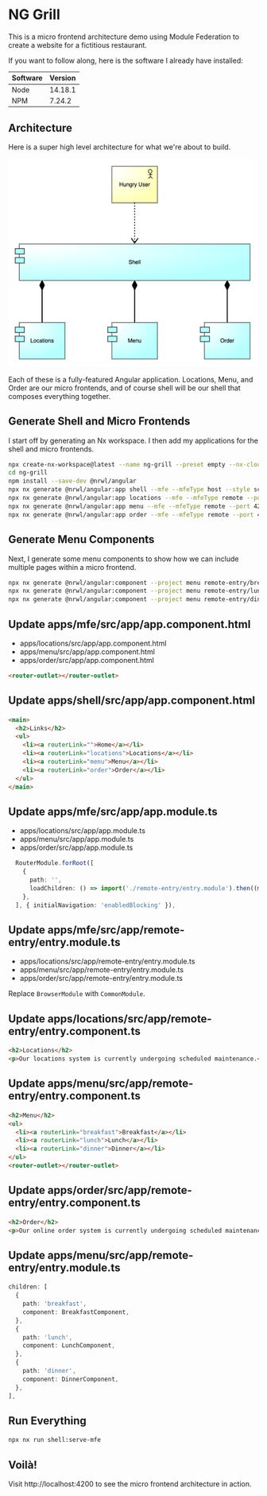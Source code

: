 # NG Grill

This is a micro frontend architecture demo using Module Federation to create a website for a fictitious restaurant.

If you want to follow along, here is the software I already have installed:

| Software    | Version |
| ----------- | ------- |
| Node        | 14.18.1 |
| NPM         | 7.24.2  |

## Architecture

Here is a super high level architecture for what we're about to build.

![NG Grill Architecture](./architecture.png)

Each of these is a fully-featured Angular application. Locations, Menu, and Order are our micro frontends, and of course shell will be our shell that composes everything together.

## Generate Shell and Micro Frontends

I start off by generating an Nx workspace.
I then add my applications for the shell and micro frontends.

```sh
npx create-nx-workspace@latest --name ng-grill --preset empty --nx-cloud false
cd ng-grill
npm install --save-dev @nrwl/angular
npx nx generate @nrwl/angular:app shell --mfe --mfeType host --style scss --routing true
npx nx generate @nrwl/angular:app locations --mfe --mfeType remote --port 4201 --host shell --style scss --routing true
npx nx generate @nrwl/angular:app menu --mfe --mfeType remote --port 4202 --host shell --style scss --routing true
npx nx generate @nrwl/angular:app order --mfe --mfeType remote --port 4203 --host shell --style scss --routing true
```

## Generate Menu Components

Next, I generate some menu components to show how we can include multiple pages within a micro frontend.

```sh
npx nx generate @nrwl/angular:component --project menu remote-entry/breakfast
npx nx generate @nrwl/angular:component --project menu remote-entry/lunch
npx nx generate @nrwl/angular:component --project menu remote-entry/dinner
```

## Update apps/mfe/src/app/app.component.html

- apps/locations/src/app/app.component.html
- apps/menu/src/app/app.component.html
- apps/order/src/app/app.component.html

```html
<router-outlet></router-outlet>
```

## Update apps/shell/src/app/app.component.html

```html
<main>
  <h2>Links</h2>
  <ul>
    <li><a routerLink="">Home</a></li>
    <li><a routerLink="locations">Locations</a></li>
    <li><a routerLink="menu">Menu</a></li>
    <li><a routerLink="order">Order</a></li>
  </ul>
</main>
```

## Update apps/mfe/src/app/app.module.ts

- apps/locations/src/app/app.module.ts
- apps/menu/src/app/app.module.ts
- apps/order/src/app/app.module.ts

```ts
  RouterModule.forRoot([
    {
      path: '',
      loadChildren: () => import('./remote-entry/entry.module').then((m) => m.RemoteEntryModule),
    },
  ], { initialNavigation: 'enabledBlocking' }),
```

## Update apps/mfe/src/app/remote-entry/entry.module.ts

- apps/locations/src/app/remote-entry/entry.module.ts
- apps/menu/src/app/remote-entry/entry.module.ts
- apps/order/src/app/remote-entry/entry.module.ts

Replace `BrowserModule` with `CommonModule`.

## Update apps/locations/src/app/remote-entry/entry.component.ts

```html
<h2>Locations</h2>
<p>Our locations system is currently undergoing scheduled maintenance.</p>
```

## Update apps/menu/src/app/remote-entry/entry.component.ts

```html
<h2>Menu</h2>
<ul>
  <li><a routerLink="breakfast">Breakfast</a></li>
  <li><a routerLink="lunch">Lunch</a></li>
  <li><a routerLink="dinner">Dinner</a></li>
</ul>
<router-outlet></router-outlet>
```

## Update apps/order/src/app/remote-entry/entry.component.ts

```html
<h2>Order</h2>
<p>Our online order system is currently undergoing scheduled maintenance.</p>
```

## Update apps/menu/src/app/remote-entry/entry.module.ts

```ts
children: [
  {
    path: 'breakfast',
    component: BreakfastComponent,
  },
  {
    path: 'lunch',
    component: LunchComponent,
  },
  {
    path: 'dinner',
    component: DinnerComponent,
  },
],
```

## Run Everything

```sh
npx nx run shell:serve-mfe
```

## Voilà!

Visit http://localhost:4200 to see the micro frontend architecture in action.
